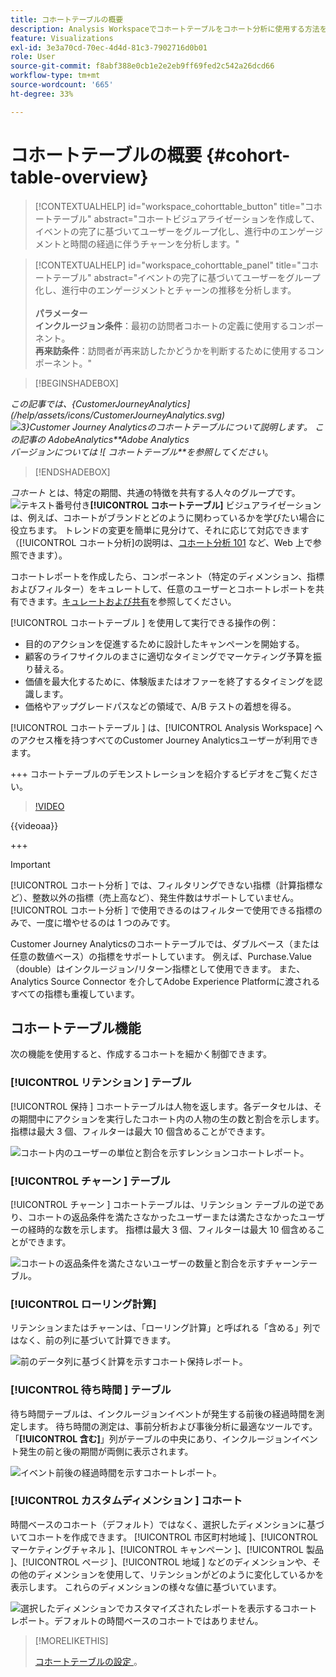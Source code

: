 ```yaml
---
title: コホートテーブルの概要
description: Analysis Workspaceでコホートテーブルをコホート分析に使用する方法を説明します
feature: Visualizations
exl-id: 3e3a70cd-70ec-4d4d-81c3-7902716d0b01
role: User
source-git-commit: f8abf388e0cb1e2e2eb9ff69fed2c542a26dcd66
workflow-type: tm+mt
source-wordcount: '665'
ht-degree: 33%

---
```


# コホートテーブルの概要 {#cohort-table-overview}

<!-- markdownlint-disable MD034 -->

>[!CONTEXTUALHELP]
>id="workspace_cohorttable_button"
>title="コホートテーブル"
>abstract="コホートビジュアライゼーションを作成して、イベントの完了に基づいてユーザーをグループ化し、進行中のエンゲージメントと時間の経過に伴うチャーンを分析します。"

<!-- markdownlint-enable MD034 -->

<!-- markdownlint-disable MD034 -->

>[!CONTEXTUALHELP]
>id="workspace_cohorttable_panel"
>title="コホートテーブル"
>abstract="イベントの完了に基づいてユーザーをグループ化し、進行中のエンゲージメントとチャーンの推移を分析します。<br/><br/>**パラメーター&#x200B;**<br/>**インクルージョン条件**：最初の訪問者コホートの定義に使用するコンポーネント。<br/>**再来訪条件**：訪問者が再来訪したかどうかを判断するために使用するコンポーネント。"

<!-- markdownlint-enable MD034 -->


>[!BEGINSHADEBOX]

*この記事では、{CustomerJourneyAnalytics](/help/assets/icons/CustomerJourneyAnalytics.svg) ![3}Customer Journey Analyticsのコホートテーブルについて説明します&#x200B;**。**<br/> この記事の [AdobeAnalytics](https://experienceleague.adobe.com/en/docs/analytics/analyze/analysis-workspace/visualizations/cohort-table/cohort-analysis)**Adobe Analytics](/help/assets/icons/AdobeAnalytics.svg) バージョンについては ![ コホートテーブル**を参照してください*。

>[!ENDSHADEBOX]


*コホート* とは、特定の期間、共通の特徴を共有する人々のグループです。 ![ テキスト番号付き ](/help/assets/icons/TextNumbered.svg)**[!UICONTROL コホートテーブル]** ビジュアライゼーションは、例えば、コホートがブランドとどのように関わっているかを学びたい場合に役立ちます。 トレンドの変更を簡単に見分けて、それに応じて対応できます（[!UICONTROL コホート分析]の説明は、[コホート分析 101](https://ja.wikipedia.org/wiki/Cohort_analysis) など、Web 上で参照できます）。

コホートレポートを作成したら、コンポーネント（特定のディメンション、指標およびフィルター）をキュレートして、任意のユーザーとコホートレポートを共有できます。[キュレートおよび共有](/help/analysis-workspace/curate-share/curate.md)を参照してください。

[!UICONTROL  コホートテーブル ] を使用して実行できる操作の例：

* 目的のアクションを促進するために設計したキャンペーンを開始する。
* 顧客のライフサイクルのまさに適切なタイミングでマーケティング予算を振り替える。
* 価値を最大化するために、体験版またはオファーを終了するタイミングを認識します。
* 価格やアップグレードパスなどの領域で、A/B テストの着想を得る。

[!UICONTROL  コホートテーブル ] は、[!UICONTROL Analysis Workspace] へのアクセス権を持つすべてのCustomer Journey Analyticsユーザーが利用できます。

+++ コホートテーブルのデモンストレーションを紹介するビデオをご覧ください。

>[!VIDEO](https://video.tv.adobe.com/v/23990/?quality=12)

{{videoaa}}

+++

>[!IMPORTANT]
>
>[!UICONTROL  コホート分析 ] では、フィルタリングできない指標（計算指標など）、整数以外の指標（売上高など）、発生件数はサポートしていません。 [!UICONTROL  コホート分析 ] で使用できるのはフィルターで使用できる指標のみで、一度に増やせるのは 1 つのみです。

Customer Journey Analyticsのコホートテーブルでは、ダブルベース（または任意の数値ベース）の指標をサポートしています。 例えば、Purchase.Value （double）はインクルージョン/リターン指標として使用できます。 また、Analytics Source Connector を介してAdobe Experience Platformに渡されるすべての指標も重複しています。

## コホートテーブル機能

次の機能を使用すると、作成するコホートを細かく制御できます。

### [!UICONTROL  リテンション ] テーブル

[!UICONTROL  保持 ] コホートテーブルは人物を返します。各データセルは、その期間中にアクションを実行したコホート内の人物の生の数と割合を示します。 指標は最大 3 個、フィルターは最大 10 個含めることができます。

![ コホート内のユーザーの単位と割合を示すレンションコホートレポート。](assets/retention-report.png)

### [!UICONTROL  チャーン ] テーブル

[!UICONTROL  チャーン ] コホートテーブルは、リテンション テーブルの逆であり、コホートの返品条件を満たさなかったユーザーまたは満たさなかったユーザーの経時的な数を示します。 指標は最大 3 個、フィルターは最大 10 個含めることができます。

![ コホートの返品条件を満たさないユーザーの数量と割合を示すチャーンテーブル。](assets/churn-report.png)

### [!UICONTROL ローリング計算]

リテンションまたはチャーンは、「ローリング計算」と呼ばれる「含める」列ではなく、前の列に基づいて計算できます。

![ 前のデータ列に基づく計算を示すコホート保持レポート。](assets/retention-report-rolling.png)

### [!UICONTROL  待ち時間 ] テーブル

待ち時間テーブルは、インクルージョンイベントが発生する前後の経過時間を測定します。 待ち時間の測定は、事前分析および事後分析に最適なツールです。 「**[!UICONTROL 含む]**」列がテーブルの中央にあり、インクルージョンイベント発生の前と後の期間が両側に表示されます。

![ イベント前後の経過時間を示すコホートレポート。](assets/retention-report-latency.png)

### [!UICONTROL  カスタムディメンション ] コホート

時間ベースのコホート（デフォルト）ではなく、選択したディメンションに基づいてコホートを作成できます。 [!UICONTROL  市区町村地域 ]、[!UICONTROL  マーケティングチャネル ]、[!UICONTROL  キャンペーン ]、[!UICONTROL  製品 ]、[!UICONTROL  ページ ]、[!UICONTROL  地域 ] などのディメンションや、その他のディメンションを使用して、リテンションがどのように変化しているかを表示します。 これらのディメンションの様々な値に基づいています。

![ 選択したディメンションでカスタマイズされたレポートを表示するコホートレポート。デフォルトの時間ベースのコホートではありません。](assets/retention-dimensions.png)

>[!MORELIKETHIS]
>
>[ コホートテーブルの設定 ](/help/analysis-workspace/visualizations/cohort-table/t-cohort.md)。
>

